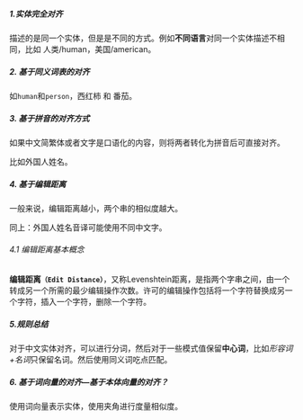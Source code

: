 
##### 1.实体完全对齐

描述的是同一个实体，但是是不同的方式。例如**不同语言**对同一个实体描述不相同，比如 人类/human，美国/american。


##### 2. 基于同义词表的对齐

如`human`和`person`，西红柿 和 番茄。


##### 3. 基于拼音的对齐方式

如果中文简繁体或者文字是口语化的内容，则将两者转化为拼音后可直接对齐。

比如外国人姓名。


##### 4. 基于编辑距离

一般来说，编辑距离越小，两个串的相似度越大。

同上：外国人姓名音译可能使用不同中文字。

###### 4.1 编辑距离基本概念

**编辑距离`（Edit Distance）`**，又称Levenshtein距离，是指两个字串之间，由一个转成另一个所需的最少编辑操作次数。许可的编辑操作包括将一个字符替换成另一个字符，插入一个字符，删除一个字符。

##### 5.规则总结

对于中文实体对齐，可以进行分词，然后对于一些模式值保留**中心词**，比如*形容词+名词*只保留名词。然后使用同义词吃点匹配。

##### 6. 基于词向量的对齐—基于本体向量的对齐？

使用词向量表示实体，使用夹角进行度量相似度。